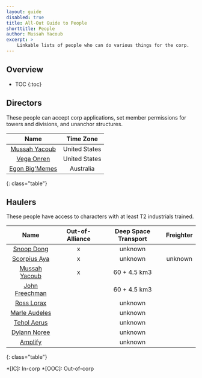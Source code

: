 ```yaml
---
layout: guide
disabled: true
title: All-Out Guide to People
shorttitle: People
author: Mussah Yacoub
excerpt: >
    Linkable lists of people who can do various things for the corp.
---
```


## Overview

* TOC
{:toc}

## Directors

These people can accept corp applications, set member permissions for towers and divisions, and unanchor structures.

| Name | Time Zone |
|:---:|:---:|
| [Mussah Yacoub](http://evewho.com/pilot/Mussah+Yacoub) | United States |
| [Vega Onren](http://evewho.com/pilot/Vega+Onren) | United States |
| [Egon Big'Memes](http://evewho.com/pilot/Egon+Big%27Memes) | Australia |
{: class="table"}

## Haulers

These people have access to characters with at least T2 industrials trained.

| Name | Out-of-Alliance | Deep Space Transport | Freighter |
|:---:|:---:|:---:|:---:|
| [Snoop Dong](http://evewho.com/pilot/Snoop+Dong) | x | unknown | |
| [Scorpius Aya](http://evewho.com/pilot/Scorpious+Aya) | x | unknown | unknown|
| [Mussah Yacoub](http://evewho.com/pilot/Mussah+Yacoub) | x | 60 + 4.5 km3 | |
| [John Freechman](http://evewho.com/pilot/John+Freechman) | | 60 + 4.5 km3 | |
| [Ross Lorax](http://evewho.com/pilot/Ross+Lorax) | | unknown | |
| [Marle Audeles](http://evewho.com/pilot/Marle+Audeles) | | unknown | |
| [Tehol Aerus](http://evewho.com/pilot/Tehol+Aerus) | | unknown | |
| [Dylann Noree](http://evewho.com/pilot/Dylann+Noree) | | unknown | |
| [Amplify](http://evewho.com/pilot/Amplify) | | unknown | |
{: class="table"}

*[IC]: In-corp
*[OOC]: Out-of-corp
